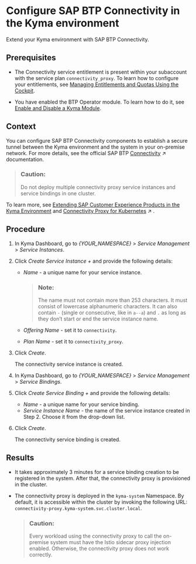 <!-- loio0c035010a9d64cc8a02d872829c7fa75 -->

# Configure SAP BTP Connectivity in the Kyma environment

Extend your Kyma environment with SAP BTP Connectivity.



## Prerequisites

-   The Connectivity service entitlement is present within your subaccount with the service plan `connectivity_proxy`. To learn how to configure your entitlements, see [Managing Entitlements and Quotas Using the Cockpit](managing-entitlements-and-quotas-using-the-cockpit-c824874.md).

-   You have enabled the BTP Operator module. To learn how to do it, see [Enable and Disable a Kyma Module](enable-and-disable-a-kyma-module-1b548e9.md#loio1b548e9ad4744b978b8b595288b0cb5c).



## Context

You can configure SAP BTP Connectivity components to establish a secure tunnel between the Kyma environment and the system in your on-premise network. For more details, see the official SAP BTP [Connectivity](https://help.sap.com/viewer/cca91383641e40ffbe03bdc78f00f681/Cloud/en-US/e54cc8fbbb571014beb5caaf6aa31280.html "SAP BTP Connectivity: overview, features, restrictions.") :arrow_upper_right: documentation.

> ### Caution:  
> Do not deploy multiple connectivity proxy service instances and service bindings in one cluster.

To learn more, see [Extending SAP Customer Experience Products in the Kyma Environment](../40-extensions/extending-sap-customer-experience-products-in-the-kyma-environment-83df31a.md) and [Connectivity Proxy for Kubernetes](https://help.sap.com/viewer/cca91383641e40ffbe03bdc78f00f681/Cloud/en-US/e661713ef7d14373b57e3e26b0b03b86.html "Use the connectivity proxy for Kubernetes to connect workloads on a Kubernetes cluster to on-premise systems.") :arrow_upper_right: .



## Procedure

1.  In Kyma Dashboard, go to *\{YOUR\_NAMESPACE\}* \> *Service Management* \> *Service Instances*.

2.  Click *Create Service Instance +* and provide the following details:

    -   *Name* - a unique name for your service instance.

        > ### Note:  
        > The name must not contain more than 253 characters. It must consist of lowercase alphanumeric characters. It can also contain `-` \(single or consecutive, like in `a--a`\) and `.` as long as they don’t start or end the service instance name.

    -   *Offering Name* - set it to `connectivity`.
    -   *Plan Name* - set it to `connectivity_proxy`.

3.  Click *Create*.

    The connectivity service instance is created.

4.  In Kyma Dashboard, go to *\{YOUR\_NAMESPACE\}* \> *Service Management* \> *Service Bindings*.

5.  Click *Create Service Binding +* and provide the following details:

    -   *Name* - a unique name for your service binding.
    -   *Service Instance Name* - the name of the service instance created in Step 2. Choose it from the drop-down list.

6.  Click *Create*.

    The connectivity service binding is created.




## Results

-   It takes approximately 3 minutes for a service binding creation to be registered in the system. After that, the connectivity proxy is provisioned in the cluster.
-   The connectivity proxy is deployed in the `kyma-system` Namespace. By default, it is accessible within the cluster by invoking the following URL: `connectivity-proxy.kyma-system.svc.cluster.local`.

    > ### Caution:  
    > Every workload using the connectivity proxy to call the on-premise system must have the Istio sidecar proxy injection enabled. Otherwise, the connectivity proxy does not work correctly.


